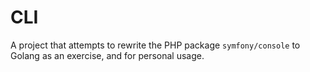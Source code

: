 # CLI

A project that attempts to rewrite the PHP package `symfony/console` to Golang as an exercise, and for personal usage.
